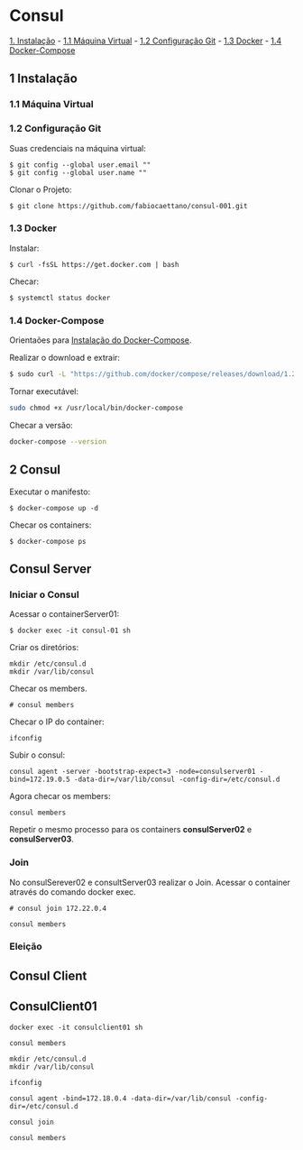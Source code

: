 # Consul 

[1. Instalação](#1-instalação)
    - [1.1 Máquina Virtual](#11-máquina-virtual)
    - [1.2 Configuração Git](#12-configuração-git)
    - [1.3 Docker](#13-docker)
    - [1.4 Docker-Compose](#14-docker-compose)

## 1 Instalação 

### 1.1 Máquina Virtual

### 1.2 Configuração Git

Suas credenciais na máquina virtual:

```
$ git config --global user.email ""
$ git config --global user.name ""
```

Clonar o Projeto:

```
$ git clone https://github.com/fabiocaettano/consul-001.git
```

### 1.3 Docker

Instalar:

```
$ curl -fsSL https://get.docker.com | bash
```

Checar:

```
$ systemctl status docker
```


### 1.4 Docker-Compose

Orientaões para [Instalação do Docker-Compose](https://www.digitalocean.com/community/tutorials/how-to-install-and-use-docker-compose-on-ubuntu-20-04-pt).

Realizar o download e extrair:

``` sh
$ sudo curl -L "https://github.com/docker/compose/releases/download/1.26.0/docker-compose-$(uname -s)-$(uname -m)" -o /usr/local/bin/docker-compose
```

Tornar executável:

``` sh
sudo chmod +x /usr/local/bin/docker-compose
```

Checar a versão:

``` sh
docker-compose --version
``` 


## 2 Consul

Executar o manifesto:

```
$ docker-compose up -d
```

Checar os containers:

```
$ docker-compose ps
```

## Consul Server

### Iniciar o Consul

Acessar o containerServer01:

```
$ docker exec -it consul-01 sh
```

Criar os diretórios:

```
mkdir /etc/consul.d
mkdir /var/lib/consul
```

Checar os members.

```
# consul members
```

Checar o IP do container:

```
ifconfig
```

Subir o consul:

```
consul agent -server -bootstrap-expect=3 -node=consulserver01 -bind=172.19.0.5 -data-dir=/var/lib/consul -config-dir=/etc/consul.d
```

Agora checar os members:

```
consul members
```

Repetir o mesmo processo para os containers **consulServer02** e **consulServer03**.

### Join

No consulSerever02 e consultServer03 realizar o Join.
Acessar o container através do comando docker exec.

```
# consul join 172.22.0.4
``` 

```
consul members
```

### Eleição



## Consul Client

## ConsulClient01

```
docker exec -it consulclient01 sh
```

```
consul members
```

```
mkdir /etc/consul.d
mkdir /var/lib/consul
```

```
ifconfig
```

```
consul agent -bind=172.18.0.4 -data-dir=/var/lib/consul -config-dir=/etc/consul.d
```

```
consul join
```

```
consul members
``` 